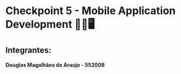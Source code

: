 # Checkpoint 5 - Mobile Application Development  👨‍💻🖥️
 
## Integrantes:
#### Douglas Magalhães de Araujo - 552008
